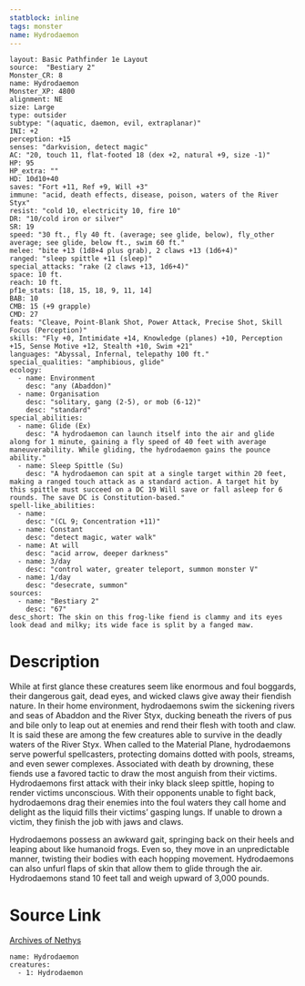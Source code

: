 ```yaml
---
statblock: inline
tags: monster
name: Hydrodaemon
---
```

```statblock
layout: Basic Pathfinder 1e Layout
source:  "Bestiary 2"
Monster_CR: 8
name: Hydrodaemon
Monster_XP: 4800
alignment: NE
size: Large
type: outsider
subtype: "(aquatic, daemon, evil, extraplanar)"
INI: +2
perception: +15
senses: "darkvision, detect magic"
AC: "20, touch 11, flat-footed 18 (dex +2, natural +9, size -1)"
HP: 95
HP_extra: ""
HD: 10d10+40
saves: "Fort +11, Ref +9, Will +3"
immune: "acid, death effects, disease, poison, waters of the River Styx"
resist: "cold 10, electricity 10, fire 10"
DR: "10/cold iron or silver"
SR: 19
speed: "30 ft., fly 40 ft. (average; see glide, below), fly_other average; see glide, below ft., swim 60 ft."
melee: "bite +13 (1d8+4 plus grab), 2 claws +13 (1d6+4)"
ranged: "sleep spittle +11 (sleep)"
special_attacks: "rake (2 claws +13, 1d6+4)"
space: 10 ft.
reach: 10 ft.
pf1e_stats: [18, 15, 18, 9, 11, 14]
BAB: 10
CMB: 15 (+9 grapple)
CMD: 27
feats: "Cleave, Point-Blank Shot, Power Attack, Precise Shot, Skill Focus (Perception)"
skills: "Fly +0, Intimidate +14, Knowledge (planes) +10, Perception +15, Sense Motive +12, Stealth +10, Swim +21"
languages: "Abyssal, Infernal, telepathy 100 ft."
special_qualities: "amphibious, glide"
ecology:
  - name: Environment
    desc: "any (Abaddon)"
  - name: Organisation
    desc: "solitary, gang (2-5), or mob (6-12)"
    desc: "standard"
special_abilities:
  - name: Glide (Ex)
    desc: "A hydrodaemon can launch itself into the air and glide along for 1 minute, gaining a fly speed of 40 feet with average maneuverability. While gliding, the hydrodaemon gains the pounce ability."
  - name: Sleep Spittle (Su)
    desc: "A hydrodaemon can spit at a single target within 20 feet, making a ranged touch attack as a standard action. A target hit by this spittle must succeed on a DC 19 Will save or fall asleep for 6 rounds. The save DC is Constitution-based."
spell-like_abilities:
  - name:
    desc: "(CL 9; Concentration +11)"
  - name: Constant
    desc: "detect magic, water walk"
  - name: At will
    desc: "acid arrow, deeper darkness"
  - name: 3/day
    desc: "control water, greater teleport, summon monster V"
  - name: 1/day
    desc: "desecrate, summon"
sources:
  - name: "Bestiary 2"
    desc: "67"
desc_short: The skin on this frog-like fiend is clammy and its eyes look dead and milky; its wide face is split by a fanged maw. 
```
# Description
While at first glance these creatures seem like enormous and foul boggards, their dangerous gait, dead eyes, and wicked claws give away their fiendish nature. In their home environment, hydrodaemons swim the sickening rivers and seas of Abaddon and the River Styx, ducking beneath the rivers of pus and bile only to leap out at enemies and rend their flesh with tooth and claw. It is said these are among the few creatures able to survive in the deadly waters of the River Styx. When called to the Material Plane, hydrodaemons serve powerful spellcasters, protecting domains dotted with pools, streams, and even sewer complexes. Associated with death by drowning, these fiends use a favored tactic to draw the most anguish from their victims. Hydrodaemons first attack with their inky black sleep spittle, hoping to render victims unconscious. With their opponents unable to fight back, hydrodaemons drag their enemies into the foul waters they call home and delight as the liquid fills their victims’ gasping lungs. If unable to drown a victim, they finish the job with jaws and claws. 

Hydrodaemons possess an awkward gait, springing back on their heels and leaping about like humanoid frogs. Even so, they move in an unpredictable manner, twisting their bodies with each hopping movement. Hydrodaemons can also unfurl flaps of skin that allow them to glide through the air. Hydrodaemons stand 10 feet tall and weigh upward of 3,000 pounds.
# Source Link
[Archives of Nethys](https://aonprd.com/MonsterDisplay.aspx?ItemName=Hydrodaemon)
```encounter-table
name: Hydrodaemon
creatures:
  - 1: Hydrodaemon
```
